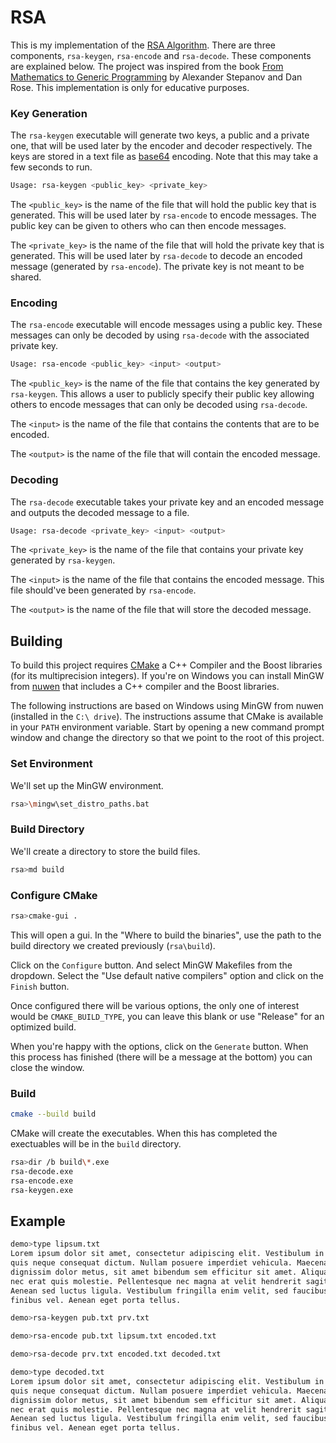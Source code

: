 # RSA

This is my implementation of the [RSA
Algorithm](https://en.wikipedia.org/wiki/RSA_(cryptosystem)).  There are three
components, `rsa-keygen`, `rsa-encode` and `rsa-decode`. These components are
explained below. The project was inspired from the book [From Mathematics to
Generic Programming](https://www.fm2gp.com) by Alexander Stepanov and Dan Rose.
This implementation is only for educative purposes.

### Key Generation

The `rsa-keygen` executable will generate two keys, a public and a private one,
that will be used later by the encoder and decoder respectively. The keys are
stored in a text file as [base64](https://en.wikipedia.org/wiki/Base64)
encoding. Note that this may take a few seconds to run.

```sh
Usage: rsa-keygen <public_key> <private_key>
```

The `<public_key>` is the name of the file that will hold the public key that
is generated. This will be used later by `rsa-encode` to encode messages. The
public key can be given to others who can then encode messages.

The `<private_key>` is the name of the file that will hold the private key that
is generated. This will be used later by `rsa-decode` to decode an encoded
message (generated by `rsa-encode`). The private key is not meant to be shared.

### Encoding

The `rsa-encode` executable will encode messages using a public key. These
messages can only be decoded by using `rsa-decode` with the associated private
key.

```sh
Usage: rsa-encode <public_key> <input> <output>
```

The `<public_key>` is the name of the file that contains the key generated by
`rsa-keygen`. This allows a user to publicly specify their public key allowing
others to encode messages that can only be decoded using `rsa-decode`.

The `<input>` is the name of the file that contains the contents that are to be
encoded.

The `<output>` is the name of the file that will contain the encoded message.

### Decoding

The `rsa-decode` executable takes your private key and an encoded message and
outputs the decoded message to a file.

```sh
Usage: rsa-decode <private_key> <input> <output>
```

The `<private_key>` is the name of the file that contains your private key
generated by `rsa-keygen`.

The `<input>` is the name of the file that contains the encoded message. This
file should've been generated by `rsa-encode`.

The `<output>` is the name of the file that will store the decoded message.

## Building

To build this project requires [CMake](https://cmake.org/) a C++ Compiler and
the Boost libraries (for its multiprecision integers). If you're on Windows
you can install MinGW from [nuwen](https://nuwen.net/mingw.html) that includes
a C++ compiler and the Boost libraries.

The following instructions are based on Windows using MinGW from nuwen
(installed in the `C:\ drive`). The instructions assume that CMake is available
in your `PATH` environment variable. Start by opening a new command prompt
window and change the directory so that we point to the root of this project.

### Set Environment

We'll set up the MinGW environment.

```sh
rsa>\mingw\set_distro_paths.bat
```

### Build Directory

We'll create a directory to store the build files.

```sh
rsa>md build
```

### Configure CMake

```sh
rsa>cmake-gui .
```

This will open a gui. In the "Where to build the binaries", use the path to the
build directory we created previously (`rsa\build`).

Click on the `Configure` button. And select MinGW Makefiles from the dropdown.
Select the "Use default native compilers" option and click on the `Finish` button.

Once configured there will be various options, the only one of interest would be
`CMAKE_BUILD_TYPE`, you can leave this blank or use "Release" for an optimized
build.

When you're happy with the options, click on the `Generate` button. When this process
has finished (there will be a message at the bottom) you can close the window.

### Build

```sh
cmake --build build
```

CMake will create the executables. When this has completed the exectuables will be in
the `build` directory.

```sh
rsa>dir /b build\*.exe
rsa-decode.exe
rsa-encode.exe
rsa-keygen.exe
```

## Example

```sh
demo>type lipsum.txt
Lorem ipsum dolor sit amet, consectetur adipiscing elit. Vestibulum in erat
quis neque consequat dictum. Nullam posuere imperdiet vehicula. Maecenas
dignissim dolor metus, sit amet bibendum sem efficitur sit amet. Aliquam auctor
nec erat quis molestie. Pellentesque nec magna at velit hendrerit sagittis.
Aenean sed luctus ligula. Vestibulum fringilla enim velit, sed faucibus sapien
finibus vel. Aenean eget porta tellus.

demo>rsa-keygen pub.txt prv.txt

demo>rsa-encode pub.txt lipsum.txt encoded.txt

demo>rsa-decode prv.txt encoded.txt decoded.txt

demo>type decoded.txt
Lorem ipsum dolor sit amet, consectetur adipiscing elit. Vestibulum in erat
quis neque consequat dictum. Nullam posuere imperdiet vehicula. Maecenas
dignissim dolor metus, sit amet bibendum sem efficitur sit amet. Aliquam auctor
nec erat quis molestie. Pellentesque nec magna at velit hendrerit sagittis.
Aenean sed luctus ligula. Vestibulum fringilla enim velit, sed faucibus sapien
finibus vel. Aenean eget porta tellus.
```
